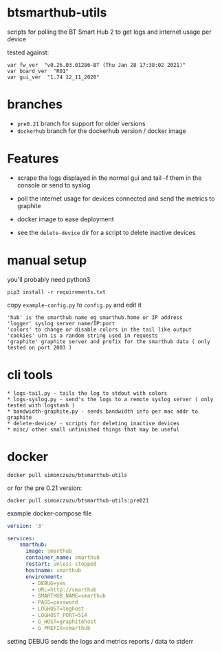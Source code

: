 # btsmarthub-utils

scripts for polling the BT Smart Hub 2 to get logs and internet usage per device

tested against:

```
var fw_ver  "v0.26.03.01286-BT (Thu Jan 28 17:38:02 2021)"
var board_ver  "R01"
var gui_ver  "1.74 12_11_2020"
```

# branches
* ```pre0.21``` branch for support for older versions 
* ```dockerhub``` branch for the dockerhub version / docker image


# Features

* scrape the logs displayed in the normal gui and tail -f them in the console or send to syslog

* poll the internet usage for devices connected and send the metrics to graphite

* docker image to ease deployment

* see the ```delete-device``` dir for a script to delete inactive devices

# manual setup

you'll probably need python3 

`pip3 install -r requirements.txt`

copy `example-config.py` to `config.py` and edit it

```
'hub' is the smarthub name eg smarthub.home or IP address
'logger' syslog server name/IP:port
'colors' to change or disable colors in the tail like output
'cookies' urn is a random string used in requests
'graphite' graphite server and prefix for the smarthub data ( only tested on port 2003 ) 
```

# cli tools

```
* logs-tail.py - tails the log to stdout with colors
* logs-syslog.py - send's the logs to a remote syslog server ( only tested with logstash ) 
* bandwidth-graphite.py - sends bandwidth info per mac addr to graphite
* delete-device/ - scripts for deleting inactive devices
* misc/ other small unfinished things that may be useful
```

# docker 

`docker pull simonczuzu/btsmarthub-utils`

or for the pre 0.21 version:

`docker pull simonczuzu/btsmarthub-utils:pre021`

example docker-compose file

```yml
version: '3'

services:
    smarthub:
      image: smarthub
      container_name: smarthub
      restart: unless-stopped
      hostname: smarthub
      environment:
        - DEBUG=yes
        - URL=http://smarthub
        - SMARTHUB_NAME=smarthub
        - PASS=password
        - LOGHOST=loghost
        - LOGHOST_PORT=514
        - G_HOST=graphitehost
        - G_PREFIX=smarthub
```
setting DEBUG sends the logs and metrics reports / data to stderr

